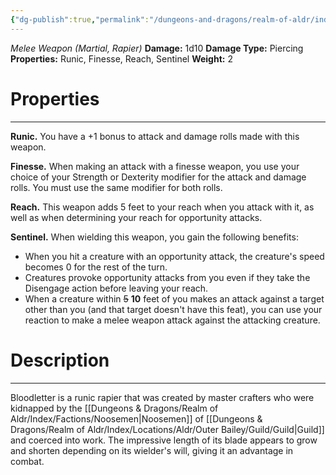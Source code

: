 ```yaml
---
{"dg-publish":true,"permalink":"/dungeons-and-dragons/realm-of-aldr/index/artifacts/bloodletter/"}
---
```


*Melee Weapon (Martial, Rapier)*
**Damage:** 1d10
**Damage Type:** Piercing
**Properties:** Runic, Finesse, Reach, Sentinel
**Weight:** 2
# Properties
---
**Runic.** You have a +1 bonus to attack and damage rolls made with this weapon.

**Finesse.** When making an attack with a finesse weapon, you use your choice of your Strength or Dexterity modifier for the attack and damage rolls. You must use the same modifier for both rolls.

**Reach.** This weapon adds 5 feet to your reach when you attack with it, as well as when determining your reach for opportunity attacks.

**Sentinel.** When wielding this weapon, you gain the following benefits:
- When you hit a creature with an opportunity attack, the creature's speed becomes 0 for the rest of the turn.
- Creatures provoke opportunity attacks from you even if they take the Disengage action before leaving your reach.
- When a creature within ~~5~~ **10** feet of you makes an attack against a target other than you (and that target doesn't have this feat), you can use your reaction to make a melee weapon attack against the attacking creature.
# Description
---
Bloodletter is a runic rapier that was created by master crafters who were kidnapped by the [[Dungeons & Dragons/Realm of Aldr/Index/Factions/Noosemen\|Noosemen]] of [[Dungeons & Dragons/Realm of Aldr/Index/Locations/Aldr/Outer Bailey/Guild/Guild\|Guild]] and coerced into work. The impressive length of its blade appears to grow and shorten depending on its wielder's will, giving it an advantage in combat.